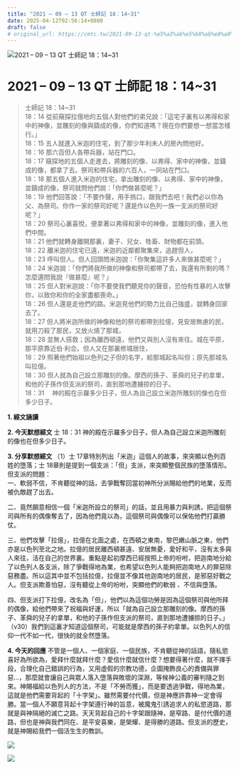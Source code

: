 ```yaml
---
title: "2021 – 09 – 13 QT 士師記 18：14~31"
date: 2025-04-12T02:56:14+0800
draft: false
# original_url: https://cmtc.tw/2021-09-13-qt-%e5%a3%ab%e5%b8%ab%e8%a8%98-18%ef%bc%9a1431
---
```


![2021 – 09 – 13 QT 士師記 18：14\~31](/images/qt.jpg   "2021 – 09 – 13 QT 士師記 18：14\~31")

# 2021 – 09 – 13 QT 士師記 18：14\~31

> 士師記 18：14\~31  
> 18：14 從前窺探拉億地的五個人對他們的弟兄說：「這宅子裏有以弗得和家中的神像，並雕刻的像與鑄成的像，你們知道嗎？現在你們要想一想當怎樣行。」  
> 18：15 五人就進入米迦的住宅，到了那少年利未人的房內問他好。  
> 18：16 那六百但人各帶兵器，站在門口。  
> 18：17 窺探地的五個人走進去，將雕刻的像、以弗得、家中的神像，並鑄成的像，都拿了去。祭司和帶兵器的六百人，一同站在門口。  
> 18：18 那五個人進入米迦的住宅，拿出雕刻的像、以弗得、家中的神像，並鑄成的像，祭司就問他們說：「你們做甚麼呢？」  
> 18：19 他們回答說：「不要作聲，用手摀口，跟我們去吧！我們必以你為父、為祭司。你作一家的祭司好呢？還是作以色列一族一支派的祭司好呢？」  
> 18：20 祭司心裏喜悅，便拿著以弗得和家中的神像，並雕刻的像，進入他們中間。  
> 18：21 他們就轉身離開那裏，妻子、兒女、牲畜、財物都在前頭。  
> 18：22 離米迦的住宅已遠，米迦的近鄰都聚集來，追趕但人，  
> 18：23 呼叫但人。但人回頭問米迦說：「你聚集這許多人來做甚麼呢？」  
> 18：24 米迦說：「你們將我所做的神像和祭司都帶了去，我還有所剩的嗎？怎麼還問我說『做甚麼』呢？」  
> 18：25 但人對米迦說：「你不要使我們聽見你的聲音，恐怕有性暴的人攻擊你，以致你和你的全家盡都喪命。」  
> 18：26 但人還是走他們的路。米迦見他們的勢力比自己強盛，就轉身回家去了。  
> 18：27 但人將米迦所做的神像和他的祭司都帶到拉億，見安居無慮的民，就用刀殺了那民，又放火燒了那城，  
> 18：28 並無人搭救；因為離西頓遠，他們又與別人沒有來往。城在平原，那平原靠近伯‧利合。但人又在那裏修城居住，  
> 18：29 照著他們始祖以色列之子但的名字，給那城起名叫但；原先那城名叫拉億。  
> 18：30 但人就為自己設立那雕刻的像。摩西的孫子、革舜的兒子約拿單，和他的子孫作但支派的祭司，直到那地遭擄掠的日子。  
> 18：31 　神的殿在示羅多少日子，但人為自己設立米迦所雕刻的像也在但多少日子。

**1. 經文誦讀**

**2.  今天默想經文**
士 18：31 神的殿在示羅多少日子，但人為自己設立米迦所雕刻的像也在但多少日子。

**3. 分享默想經文**
（1）士 17章特別列出「米迦」這個人的故事，來突顯以色列百姓的墮落；士 18章則是提到一個支派：「但」支派，來突顯整個民族的墮落情形。但支派的問題：  
一、軟弱不信，不肯聽從神的話，去爭戰奪回當初神所分派賜給他們的地業，反而被仇敵趕了出去。

二、竟然願意相信一個「米迦所設立的祭司」的話，並且用暴力與利誘，把這個祭司與所有的偶像奪去了，因為他們竟以為，這個祭司與偶像可以保佑他們打贏勝仗。

三、他們攻擊「拉億」，拉億在北面之處，在西頓之東南，黎巴嫩山脈之東，他們亦是以色列至北之地。拉億的居民離西頓甚遠、安居無憂，愛好和平，沒有太多與人來往，活在自己的世界裏。重點是起初摩西已經按照上帝的吩咐，把迦南地分給了以色列人各支派，除了爭戰得地為業，也希望以色列人能夠把迦南地人的罪惡除惡務盡。所以這其中並不包括拉億，拉億並不像其他迦南地的居民，是邪惡好戰之人。但支派欺善怕惡，沒有聽從上帝的吩咐，突顯他們的軟弱 、不信與墮落。

四、但支派打下拉億，改名為「但」，他們以為這個功勞是因為這個祭司與他所拜的偶像，給他們帶來了祝福與好運，所以「就為自己設立那雕刻的像。摩西的孫子、革舜的兒子約拿單，和他的子孫作但支派的祭司，直到那地遭擄掠的日子。」（v30）我們到這裏才知道這個祭司，可能就是摩西的孫子約拿單。以色列人的信仰一代不如一代，很快的就全然墮落。

**4. 今天的回應**
不管是一個人、一個家庭、一個民族，不肯聽從神的話語，隨私慾喜好為所欲為，愛拜什麼就拜什麼？愛信什麼就信什麼？想要得著什麼，就不擇手段，合理化自己錯誤的行為，又用虛假的宗教功德，企圖掩飾良心的責備與罪惡…，那麼就會讓自己與眾人落入墮落與敗壞的深淵，等候神公義的審判隨之到來。神賜福給以色列人的方法，不是「不勞而獲」，而是要透過爭戰，得地為業，這就是他們需要背起的「十字架」。雖然需要付代價，但是神應許靠神一定會得勝。當一個人不願意背起十字架遵行神的旨意，被魔鬼引誘追求人的私慾道路，那就是與神隔絕的滅亡之路。天天背起自己的十字架跟隨神，是窄路、是付代價的道路，但也是神與我們同在、是平安喜樂，是榮耀、是得勝的道路。但支派的歷史，就是神賜給我們一個活生生的教訓。

![](/images/202109131.jpg)

![](/images/202109132.jpg)
